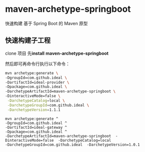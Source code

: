 # maven-archetype-springboot

快速构建 基于 Spring Boot 的 Maven 原型

## 快速构建子工程

clone 项目 先**install**  **maven-archetype-springboot**

然后即可再命令行执行以下命令：

```bash
mvn archetype:generate \
-DgroupId=com.github.ideal \
-DartifactId=ideal-provider \
-Dpackage=com.github.ideal \
-DarchetypeArtifactId=maven-archetype-springboot \
-DinteractiveMode=false \
 -DarchetypeCatalog=local \
 -DarchetypeGroupId=com.github.ideal \
 -DarchetypeVersion=1.1.1
```
```
mvn archetype:generate ^
-DgroupId=com.github.ideal ^
-DartifactId=ideal-gateway ^
-Dpackage=com.github.ideal ^
-DarchetypeArtifactId=maven-archetype-springboot  -DinteractiveMode=false  -DarchetypeCatalog=local  
-DarchetypeGroupId=com.github.ideal  -DarchetypeVersion=1.0.1
```
